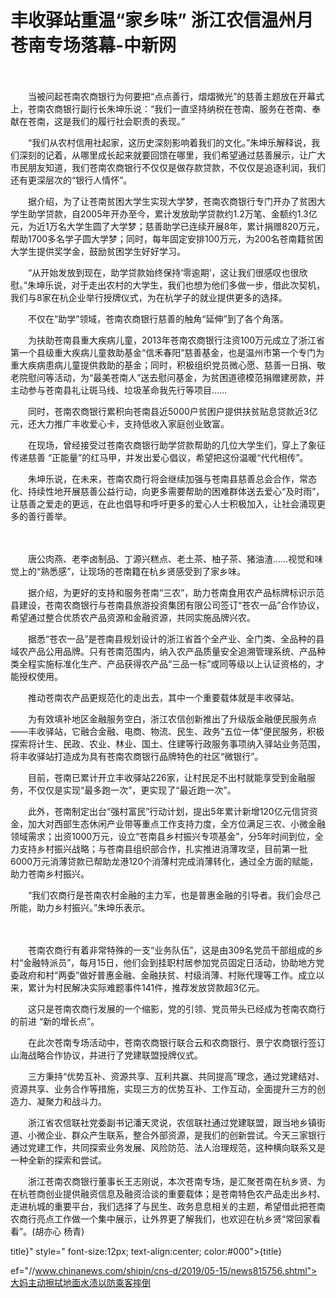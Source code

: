 # 丰收驿站重温“家乡味” 浙江农信温州月苍南专场落幕-中新网

　　

　　当被问起苍南农商银行为何要把“点点善行，熠熠微光”的慈善主题放在开幕式上，苍南农商银行副行长朱坤乐说：“我们一直坚持纳税在苍南、服务在苍南、奉献在苍南，这是我们的履行社会职责的表现。”

　　“我们从农村信用社起家，这历史深刻影响着我们的文化。”朱坤乐解释说，我们深刻的记着，从哪里成长起来就要回馈在哪里，我们希望通过慈善展示，让广大市民朋友知道，我们苍南农商银行不仅仅是做存款贷款，不仅仅是追逐利润，我们还有更深层次的“银行人情怀”。

　　据介绍，为了让苍南贫困大学生实现大学梦，苍南农商银行专门开办了贫困大学生助学贷款，自2005年开办至今，累计发放助学贷款约1.2万笔、金额约1.3亿元，为近1万名大学生圆了大学梦；慈善助学已连续开展8年，累计捐赠820万元，帮助1700多名学子圆大学梦；同时，每年固定安排100万元，为200名苍南籍贫困大学生提供奖学金，鼓励贫困学生好好学习。

　　“从开始发放到现在，助学贷款始终保持‘零逾期’，这让我们很感叹也很欣慰。”朱坤乐说，对于走出农村的大学生，我们也想为他们多做一步，借此次契机，我们与8家在杭企业举行授牌仪式，为在杭学子的就业提供更多的选择。

　　不仅在“助学”领域，苍南农商银行慈善的触角“延伸”到了各个角落。

　　为扶助苍南县重大疾病儿童，2013年苍南农商银行注资100万元成立了浙江省第一个县级重大疾病儿童救助基金“信禾春阳”慈善基金，也是温州市第一个专门为重大疾病患病儿童提供救助的基金；同时，积极组织党员微心愿、慈善一日捐、敬老院慰问等活动，为“最美苍南人”送去慰问基金，为贫困道德模范捐赠建房款，并主动参与苍南县礼让斑马线、垃圾革命我先行等项目……

　　同时，苍南农商银行累积向苍南县近5000户贫困户提供扶贫贴息贷款近3亿元，还大力推广丰收爱心卡，支持低收入家庭创业致富。

　　在现场，曾经接受过苍南农商银行助学贷款帮助的几位大学生们，穿上了象征传递慈善 “正能量”的红马甲，并发出爱心倡议，希望把这份温暖“代代相传”。

　　朱坤乐说，在未来，苍南农商行将会继续加强与苍南县慈善总会合作，常态化、持续性地开展慈善公益行动，向更多需要帮助的困难群体送去爱心“及时雨”，让慈善之爱走的更远，在此也倡导和呼吁更多的爱心人士积极加入，让社会涌现更多的善行善举。

　　

　　唐公肉燕、老李卤制品、丁源兴糕点、老土茶、柚子茶、猪油渣……视觉和味觉上的“熟悉感”，让现场的苍南籍在杭乡贤感受到了家乡味。

　　据介绍，为更好的支持和服务苍南“三农”，助力苍南食用农产品标牌标识示范县建设，苍南农商银行与苍南县旅游投资集团有限公司签订“苍农一品”合作协议，希望通过整合优质农产品资源和金融资源，共同实施品牌兴农。

　　据悉“苍农一品”是苍南县规划设计的浙江省首个全产业、全门类、全品种的县域农产品公用品牌。只有苍南范围内，纳入农产品质量安全追溯管理系统、产品种类全程实施标准化生产、产品获得农产品“三品一标”或同等级以上认证资格的，才能授权使用。

　　推动苍南农产品更规范化的走出去，其中一个重要载体就是丰收驿站。

　　为有效填补地区金融服务空白，浙江农信创新推出了升级版金融便民服务点——丰收驿站，它融合金融、电商、物流、民生、政务“五位一体”便民服务，积极探索将计生、民政、农业、林业、国土、住建等行政服务事项纳入驿站业务范围，将丰收驿站打造成为具有苍南农商银行品牌特色的社区“微银行”。

　　目前，苍南已累计开立丰收驿站226家，让村民足不出村就能享受到金融服务，不仅仅是实现“最多跑一次”，更实现了“最近跑一次”。

　　此外，苍南制定出台“强村富民”行动计划，提出5年累计新增120亿元信贷资金，加大对西部生态休闲产业带等重点工作支持力度，全方位满足三农、小微金融领域需求；出资1000万元，设立“苍南县乡村振兴专项基金”，分5年时间到位，全力支持乡村振兴战略；与苍南县组织部合作，扎实推进消薄攻坚，目前第一批6000万元消薄贷款已帮助龙港120个消薄村完成消薄转化，通过全方面的赋能，助力苍南乡村振兴。

　　“我们农商行是苍南农村金融的主力军，也是普惠金融的引导者。我们会尽己所能，助力乡村振兴。”朱坤乐表示。

　　

　　苍南农商行有着非常特殊的一支“业务队伍”，这是由309名党员干部组成的乡村“金融特派员”，每月15日，他们会到挂职村居参加党员固定日活动，协助地方党委政府和村“两委”做好普惠金融、金融扶贫、村级消薄、村账代理等工作。成立以来，累计为村民解决实际难题事件141件，推荐发放贷款超3亿元。

　　这只是苍南农商行发展的一个缩影，党的引领、党员带头已经成为苍南农商行的前进 “新的增长点”。

　　在此次苍南专场活动中，苍南农商银行联合云和农商银行、景宁农商银行签订山海战略合作协议，并进行了党建联盟授牌仪式。

　　三方秉持“优势互补、资源共享、互利共赢、共同提高”理念，通过党建结对、资源共享、业务合作等措施，实现三方的优势互补、工作互动，全面提升三方的创造力、凝聚力和战斗力。

　　浙江省农信联社党委副书记潘天灵说，农信联社通过党建联盟，跟当地乡镇街道、小微企业、群众产生联系，整合外部资源，是我们的创新尝试。今天三家银行通过党建工作，共同探索业务发展、风险防范、法人治理规范，这种横向联系又是一种全新的探索和尝试。

　　浙江苍南农商银行董事长王志刚说，本次苍南专场，是汇聚苍南在杭乡贤、为在杭苍商创业提供融资信息及融资洽谈的重要载体；是苍南特色农产品走出乡村、走进杭城的重要平台，我们选择了与民生、政务息息相关的主题，希望借此把苍南农商行亮点工作做一个集中展示，让外界更了解我们，也欢迎在杭乡贤“常回家看看”。(胡亦心 杨青)

title}" style=" font-size:12px; text-align:center; color:#000">{title}

ef="//www.chinanews.com/shipin/cns-d/2019/05-15/news815756.shtml">大妈主动擦拭地面水渍以防乘客摔倒
